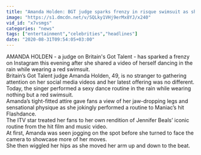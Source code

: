 ```yaml
---
title: "Amanda Holden: BGT judge sparks frenzy in risque swimsuit as she dances in the rain"
image: "https://s1.dmcdn.net/v/SQLky1VHj9erMx8YJ/x240"
vid_id: "x7vsmgs"
categories: "news"
tags: ["entertainment","celebrities","headlines"]
date: "2020-08-31T09:54:05+03:00"
---
```

AMANDA HOLDEN - a judge on Britain's Got Talent - has sparked a frenzy on Instagram this evening after she shared a video of herself dancing in the rain while wearing a red swimsuit.  <br>Britain’s Got Talent judge Amanda Holden, 49, is no stranger to gathering attention on her social media videos and her latest offering was no different. Today, the singer performed a sexy dance routine in the rain while wearing nothing but a red swimsuit.  <br>Amanda’s tight-fitted attire gave fans a view of her jaw-dropping legs and sensational physique as she jokingly performed a routine to Maniac’s hit Flashdance.  <br>The ITV star treated her fans to her own rendition of Jennifer Beals’ iconic routine from the hit film and music video.  <br>At first, Amanda was seen jogging on the spot before she turned to face the camera to showcase more of her moves.  <br>She then wiggled her hips as she moved her arm up and down to the beat.
